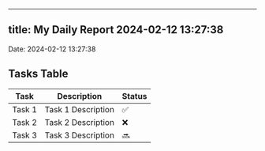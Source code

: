 
---
title: My Daily Report 2024-02-12 13:27:38
---

Date: 2024-02-12 13:27:38

## Tasks Table

| Task | Description | Status |
|------|-------------|--------|
| Task 1 | Task 1 Description | ✅ |
| Task 2 | Task 2 Description | ❌ |
| Task 3 | Task 3 Description | 🔜 |
